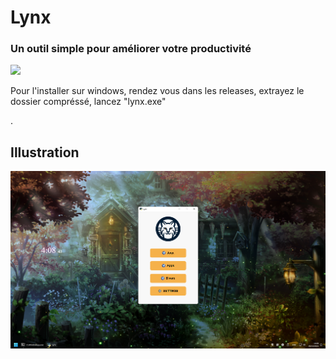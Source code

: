 <body>
    <h1>Lynx</h1>
    <h3>Un outil simple pour améliorer votre productivité</h3>
    <img src="assets/lynx.ico">
    <p>Pour l'installer sur windows, rendez vous dans les releases, extrayez le dossier compréssé, lancez "lynx.exe"</p>.
    <h2>Illustration</h2>
    <img src="screenshot.png">
</body>
